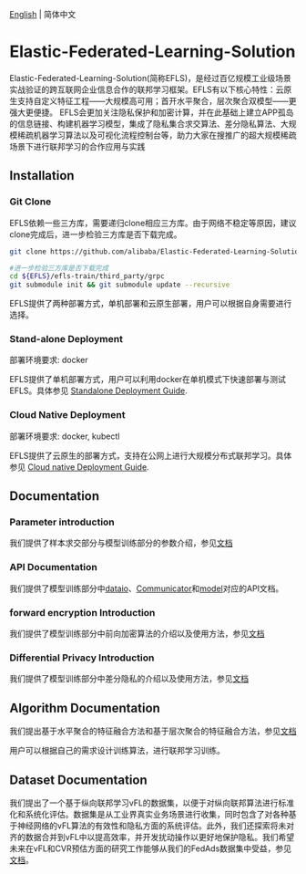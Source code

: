 [English](README.md) | 简体中文

# Elastic-Federated-Learning-Solution
Elastic-Federated-Learning-Solution(简称EFLS)，是经过百亿规模工业级场景实战验证的跨互联网企业信息合作的联邦学习框架。EFLS有以下核心特性：云原生支持自定义特征工程——大规模高可用；首开水平聚合，层次聚合双模型——更强大更便捷。 EFLS会更加关注隐私保护和加密计算，并在此基础上建立APP孤岛的信息链接、构建机器学习模型，集成了隐私集合求交算法、差分隐私算法、大规模稀疏机器学习算法以及可视化流程控制台等，助力大家在搜推广的超大规模稀疏场景下进行联邦学习的合作应用与实践

## Installation

### Git Clone

EFLS依赖一些三方库，需要递归clone相应三方库。由于网络不稳定等原因，建议clone完成后，进一步检验三方库是否下载完成。

```bash
git clone https://github.com/alibaba/Elastic-Federated-Learning-Solution.git --recursive

#进一步检验三方库是否下载完成
cd ${EFLS}/efls-train/third_party/grpc
git submodule init && git submodule update --recursive
```

EFLS提供了两种部署方式，单机部署和云原生部署，用户可以根据自身需要进行选择。

### Stand-alone Deployment

部署环境要求: docker

EFLS提供了单机部署方式，用户可以利用docker在单机模式下快速部署与测试EFLS。具体参见
[Standalone Deployment Guide](./docs/English/Standalone_Deployment_CN.md).

### Cloud Native Deployment

部署环境要求: docker, kubectl

EFLS提供了云原生的部署方式，支持在公网上进行大规模分布式联邦学习。具体参见
[Cloud native Deployment Guide](./docs/English/Cloud_native_Deployment_CN.md).

## Documentation

### Parameter introduction
我们提供了样本求交部分与模型训练部分的参数介绍，参见[文档](./docs/English/Parameter_introduction_CN.md)

### API Documentation
我们提供了模型训练部分中[dataio](./docs/efls-train/data_api.md)、[Communicator](./docs/efls-train/comm_api.md)和[model](./docs/efls-train/model_api.md)对应的API文档。

### forward encryption Introduction
我们提供了模型训练部分中前向加密算法的介绍以及使用方法，参见[文档](./docs/efls-train/forward_encrypt.md)

### Differential Privacy Introduction
我们提供了模型训练部分中差分隐私的介绍以及使用方法，参见[文档](./docs/efls-train/differential_privacy.md)

## Algorithm Documentation
我们提出基于水平聚合的特征融合方法和基于层次聚合的特征融合方法，参见[文档](./docs/efls-algo/algos.md)

用户可以根据自己的需求设计训练算法，进行联邦学习训练。

## Dataset Documentation
我们提出了一个基于纵向联邦学习vFL的数据集，以便于对纵向联邦算法进行标准化和系统化评估。数据集是从工业界真实业务场景进行收集，同时包含了对各种基于神经网络的vFL算法的有效性和隐私方面的系统评估。此外，我们还探索将未对齐的数据合并到vFL中以提高效率，并开发扰动操作以更好地保护隐私。我们希望未来在vFL和CVR预估方面的研究工作能够从我们的FedAds数据集中受益，参见[文档](./docs/efls-dataset/dataset_CN.md)。
